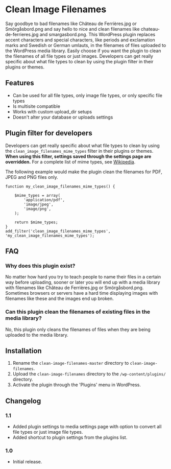 # Clean Image Filenames

Say goodbye to bad filenames like Château de Ferrières.jpg or Smörgåsbord.png and say hello to nice and clean filenames like chateau-de-ferrieres.jpg and smargasbord.png. This WordPress plugin replaces accent characters and special characters, like periods and exclamation marks and Swedish or German umlauts, in the filenames of files uploaded to the WordPress media library. Easily choose if you want the plugin to clean the filenames of all file types or just images. Developers can get really specific about what file types to clean by using the plugin filter in their plugins or themes.

## Features

* Can be used for all file types, only image file types, or only specific file types
* Is multisite compatible
* Works with custom upload_dir setups
* Doesn't alter your database or uploads settings

## Plugin filter for developers

Developers can get really specific about what file types to clean by using the `clean_image_filenames_mime_types` filter in their plugins or themes. **When using this filter, settings saved through the settings page are overridden.** For a complete list of mime types, see [Wikipedia](http://en.wikipedia.org/wiki/Internet_media_type).

The following example would make the plugin clean the filenames for PDF, JPEG and PNG files only. 

<pre><code>function my_clean_image_filenames_mime_types() {

	$mime_types = array(
		'application/pdf', 
		'image/jpeg', 
		'image/png', 
	);

	return $mime_types;
}
add_filter('clean_image_filenames_mime_types', 'my_clean_image_filenames_mime_types');</code></pre>

## FAQ

### Why does this plugin exist?

No matter how hard you try to teach people to name their files in a certain way before uploading, sooner or later you will end up with a media library with filenames like Château de Ferrières.jpg or Smörgåsbord.png. Sometimes browsers or servers have a hard time displaying images with filenames like these and the images end up broken. 

### Can this plugin clean the filenames of existing files in the media library?

No, this plugin only cleans the filenames of files when they are being uploaded to the media library.

## Installation

1. Rename the `clean-image-filenames-master` directory to `clean-image-filenames`.
2. Upload the `clean-image-filenames` directory to the `/wp-content/plugins/` directory.
3. Activate the plugin through the 'Plugins' menu in WordPress.

## Changelog

### 1.1
* Added plugin settings to media settings page with option to convert all file types or just image file types. 
* Added shortcut to plugin settings from the plugins list.

### 1.0
* Initial release.
